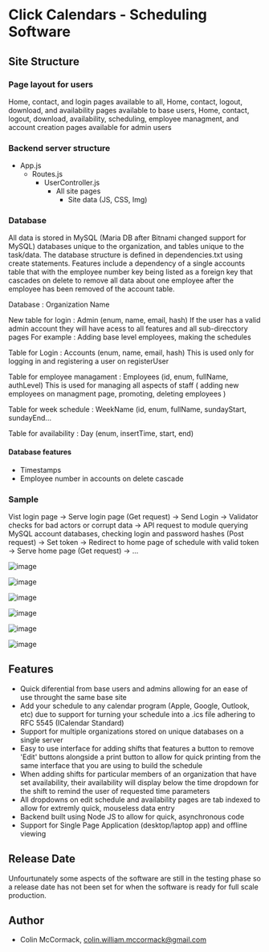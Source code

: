 # Click Calendars - Scheduling Software

## Site Structure

### Page layout for users
Home, contact, and login pages available to all,
Home, contact, logout, download, and availability pages available to base users,
Home, contact, logout, download, availability, scheduling, employee managment, and account creation pages available for admin users

### Backend server structure
- App.js
    - Routes.js
        - UserController.js
            - All site pages
                - Site data (JS, CSS, Img)

### Database
All data is stored in MySQL (Maria DB after Bitnami changed support for MySQL) databases unique to the organization, and tables unique to the task/data.
The database structure is defined in dependencies.txt using create statements.
Features include a dependency of a single accounts table that with the employee number key being listed as a foreign key that cascades on delete to remove all data about one employee after the employee has been removed of the account table.

Database : Organization Name

New table for login : Admin (enum, name, email, hash)
    If the user has a valid admin account they will have acess to all features and all sub-direcctory pages
    For example : Adding base level employees, making the schedules

Table for Login : Accounts (enum, name, email, hash) 
    This is used only for logging in and registering a user on registerUser

Table for employee managament : Employees (id, enum, fullName, authLevel)
    This is used for managing all aspects of staff ( adding new employees on managment page, promoting, deleting employees )

Table for week schedule : WeekName (id, enum, fullName, sundayStart, sundayEnd...

Table for availability : Day (enum, insertTime, start, end)

#### Database features
- Timestamps
- Employee number in accounts on delete cascade

### Sample
Vist login page -> Serve login page (Get request) -> Send Login -> Validator checks for bad actors or corrupt data -> API request to module querying MySQL account databases, checking login and password hashes (Post request) -> Set token -> Redirect to home page of schedule with valid token -> Serve home page (Get request) -> ... 

![image](https://github.com/colin-mccormack/Scheduling-Public/assets/80981213/f9ab9c41-cd1a-4f12-91b5-c82e6eda453f)

![image](https://github.com/colin-mccormack/Scheduling-Public/assets/80981213/3bf8a8aa-f7e1-43be-bb13-0374f7bd07bd)

![image](https://github.com/colin-mccormack/Scheduling-Public/assets/80981213/d6ca5b89-218b-4119-838e-2bc0f50a38fa)

![image](https://github.com/colin-mccormack/Scheduling-Public/assets/80981213/377c2596-5442-41f0-b2d5-b501dcc036d3)

![image](https://github.com/colin-mccormack/Scheduling-Public/assets/80981213/805ad7e2-5be7-4105-a561-55f750316045)

![image](https://github.com/colin-mccormack/Scheduling-Public/assets/80981213/8d2fc443-62c7-4c52-a056-01fdd7ed1d32)

## Features
- Quick diferential from base users and admins allowing for an ease of use throught the same base site
- Add your schedule to any calendar program (Apple, Google, Outlook, etc) due to support for turning your schedule into a .ics file adhering to RFC 5545 (ICalendar Standard)
- Support for multiple organizations stored on unique databases on a single server
- Easy to use interface for adding shifts that features a button to remove 'Edit' buttons alongside a print button to allow for quick printing from the same interface that you are using to build the schedule
- When adding shifts for particular members of an organization that have set availability, their availability will display below the time dropdown for the shift to remind the user of requested time parameters
- All dropdowns on edit schedule and availability pages are tab indexed to allow for extremly quick, mouseless data entry
- Backend built using Node JS to allow for quick, asynchronous code
- Support for Single Page Application (desktop/laptop app) and offline viewing

## Release Date
Unfourtunately some aspects of the software are still in the testing phase so a release date has not been set for when the software is ready for full scale production.

## Author
- Colin McCormack, colin.william.mccormack@gmail.com


